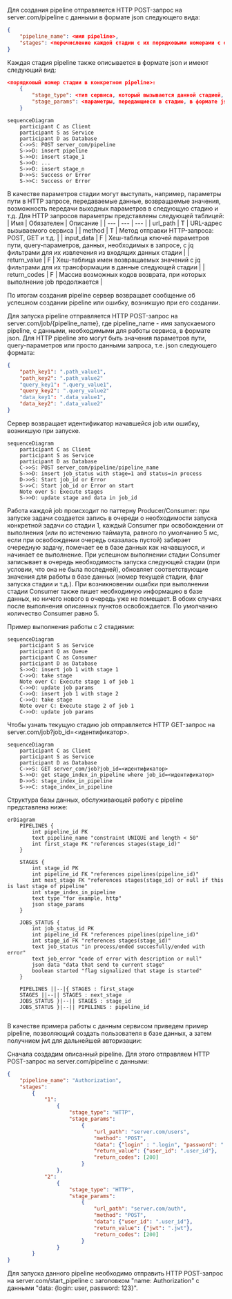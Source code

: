 Для создания pipeline отправляется HTTP POST-запрос на server.com/pipeline с данными в формате json следующего вида:
```json
{
    "pipeline_name": <имя pipeline>,
    "stages": <перечисление каждой стадии с их порядковыми номерами с описанием каждой из них в формате json>
}
```

Каждая стадия pipeline также описывается в формате json и имеют следующий вид:
```json
<порядковый номер стадии в конкретном pipeline>:
    {
        "stage_type": <тип сервиса, который вызывается данной стадией, например, http. Возможные варианты типов описаны ниже>,
        "stage_params": <параметры, передающиеся в стадию, в формате json>
    }
```

```mermaid
sequenceDiagram
    participant C as Client
    participant S as Service
    participant D as Database
    C->>S: POST server_com/pipeline
    S->>D: insert pipeline
    S->>D: insert stage_1
    S->>D: ...
    S->>D: insert stage_n
    D->>S: Success or Error
    S->>C: Success or Error
```

В качестве параметров стадии могут выступать, например, параметры пути в HTTP запросе, передаваемые данные, возвращаемые значения, возможность передачи выходных параметров в следующую стадию и т.д. Для HTTP запросов параметры представлены следующей таблицей:
| Имя | Обязателен | Описание |
| --- | --- | --- |
| url_path | T | URL-адрес вызываемого сервиса |
| method | T | Метод отправки HTTP-запроса: POST, GET и т.д. |
| input_data | F | Хеш-таблица ключей параметров пути, query-параметров, данных, необходимых в запросе, с jq фильтрами для их извлечения из входящих данных стадии |
| return_value | F | Хеш-таблица имен возвращаемых значений с jq фильтрами для их трансформации в данные следующей стадии |
| return_codes | F | Массив возможных кодов возврата, при которых выполнение job продолжается |

По итогам создания pipeline сервер возвращает сообщение об успешном создании pipeline или ошибку, возникшую при его создании.

Для запуска pipeline отправляется HTTP POST-запрос на server.com/job/{pipeline_name}, где pipeline_name - имя запускаемого pipeline, с данными, необходимыми для работы сервиса, в формате json. Для HTTP pipeline это могут быть значения параметров пути, query-параметров или просто данными запроса, т.е. json следующего формата:
```json
{
    "path_key1": ".path_value1",
    "path_key2": ".path_value2"
    "query_key1": ".query_value1",
    "query_key2": ".query_value2"
    "data_key1": ".data_value1",
    "data_key2": ".data_value2"
}
```

Сервер возвращает идентификатор начавшейся job или ошибку, возникшую при запуске.

```mermaid
sequenceDiagram
    participant C as Client
    participant S as Service
    participant D as Database
    C->>S: POST server_com/pipeline/pipeline_name
    S->>D: insert job_status with stage=1 and status=in process
    D->>S: Start job_id or Error
    S->>C: Start job_id or Error on start
    Note over S: Execute stages
    S->>D: update stage and data in job_id
```

Работа каждой job происходит по паттерну Producer/Consumer: при запуске задачи создается запись в очереди о необходимости запуска конкретной задачи со стадии 1, каждый Consumer при освобождении от выполнения (или по истечению таймаута, равного по умолчанию 5 мс, если при освобождении очередь оказалась пустой) забирает очередную задачу, помечает ее в базе данных как начавшуюся, и начинает ее выполнение. При успешном выполнении стадии Consumer записывает в очередь необходимость запуска следующей стадии (при условии, что она не была последней), обновляет соответствующие значения для работы в базе данных (номер текущей стадии, флаг запуска стадии и т.д.). При возникновении ошибки при выполнении стадии Consumer также пишет необходимую информацию в базе данных, но ничего нового в очередь уже не помещает. В обоих случаях после выполнения описанных пунктов освобождается. По умолчанию количество Consumer равно 5.

Пример выполнения работы с 2 стадиями:

```mermaid
sequenceDiagram
    participant S as Service
    participant Q as Queue
    participant C as Consumer
    participant D as Database
    S->>Q: insert job 1 with stage 1
    C->>Q: take stage
    Note over C: Execute stage 1 of job 1
    C->>D: update job params
    C->>Q: insert job 1 with stage 2
    C->>Q: take stage
    Note over C: Execute stage 2 of job 1
    C->>D: update job params
```

Чтобы узнать текущую стадию job отправляется HTTP GET-запрос на server.com/job?job_id=<идентификатор>.

```mermaid
sequenceDiagram
    participant C as Client
    participant S as Service
    participant D as Database
    C->>S: GET server_com/job?job_id=<идентификатор>
    S->>D: get stage_index_in_pipeline where job_id=<идентификатор>
    D->>S: stage_index_in_pipeline
    S->>C: stage_index_in_pipeline
```

Структура базы данных, обслуживающей работу с pipeline представлена ниже:

```mermaid
erDiagram
    PIPELINES {
        int pipeline_id PK
        text pipeline_name "constraint UNIQUE and length < 50"
        int first_stage FK "references stages(stage_id)"
    }
    
    STAGES {
        int stage_id PK
        int pipeline_id FK "references pipelines(pipeline_id)"
        int next_stage FK "references stages(stage_id) or null if this is last stage of pipeline"
        int stage_index_in_pipeline
        text type "for example, http"
        json stage_params 
    }

    JOBS_STATUS {
        int job_status_id PK
        int pipeline_id FK "references pipelines(pipeline_id)"
        int stage_id FK "references stages(stage_id)"
        text job_status "in process/ended succesfully/ended with error"
        text job_error "code of error with description or null"
        json data "data that send to current stage"
        boolean started "flag signalized that stage is started"
    }

    PIPELINES ||--|{ STAGES : first_stage
    STAGES ||--|| STAGES : next_stage
    JOBS_STATUS }|--|| STAGES : stage_id
    JOBS_STATUS }|--|| PIPELINES : pipeline_id
    
```
В качестве примера работы с данным сервисом приведем пример pipeline, позволяющий создать пользователя в базе данных, а затем получнием jwt для дальнейшей авторизации:

Сначала создадим описанный pipeline. Для этого отправляем HTTP POST-запрос на server.com/pipeline с данными:
```json
{
    "pipeline_name": "Authorization",
    "stages": 
        {
            "1":
                {
                    "stage_type": "HTTP",
                    "stage_params": 
                        {
                            "url_path": "server.com/users",
                            "method": "POST",
                            "data": {"login" : ".login", "password": ".password"},
                            "return_value": {"user_id": ".user_id"},
                            "return_codes": [200]
                        }
                },
            "2":
                {
                    "stage_type": "HTTP",
                    "stage_params": 
                        {
                            "url_path": "server.com/auth",
                            "method": "POST",
                            "data": {"user_id": ".user_id"},
                            "return_value": {"jwt": ".jwt"},
                            "return_codes": [200]
                        }
                }
        }
}
```

Для запуска данного pipeline необходимо отправить HTTP POST-запрос на server.com/start_pipeline с заголовком "name: Authorization" с данными "data: {login: user, password: 123}".
